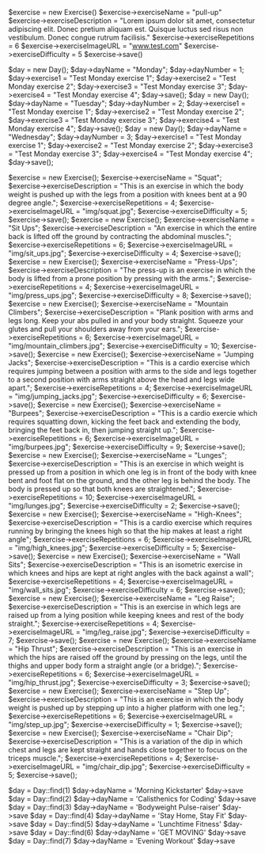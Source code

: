 $exercise = new Exercise()
$exercise->exerciseName = "pull-up"
$exercise->exerciseDescription = "Lorem ipsum dolor sit amet, consectetur adipiscing elit. Donec pretium aliquam est. Quisque luctus sed risus non vestibulum. Donec congue rutrum facilisis."
$exercise->exerciseRepetitions = 6
$exercise->exerciseImageURL = "www.test.com"
$exercise->exerciseDifficulty = 5
$exercise->save()

$day = new Day(); 
$day->dayName = "Monday";
$day->dayNumber = 1;
$day->exercise1 = "Test Monday exercise 1";
$day->exercise2 = "Test Monday exercise 2";
$day->exercise3 = "Test Monday exercise 3";
$day->exercise4 = "Test Monday exercise 4";
$day->save();
$day = new Day(); 
$day->dayName = "Tuesday";
$day->dayNumber = 2;
$day->exercise1 = "Test Monday exercise 1";
$day->exercise2 = "Test Monday exercise 2";
$day->exercise3 = "Test Monday exercise 3";
$day->exercise4 = "Test Monday exercise 4";
$day->save();
$day = new Day(); 
$day->dayName = "Wednesday";
$day->dayNumber = 3;
$day->exercise1 = "Test Monday exercise 1";
$day->exercise2 = "Test Monday exercise 2";
$day->exercise3 = "Test Monday exercise 3";
$day->exercise4 = "Test Monday exercise 4";
$day->save();

$exercise = new Exercise(); 
$exercise->exerciseName = "Squat";
$exercise->exerciseDescription = "This is an exercise in which the body weight is pushed up with the legs from a position with knees bent at a 90 degree angle.";
$exercise->exerciseRepetitions = 4;
$exercise->exerciseImageURL = "img/squat.jpg";
$exercise->exerciseDifficulty  = 5;
$exercise->save();
$exercise = new Exercise(); 
$exercise->exerciseName = "Sit Ups";
$exercise->exerciseDescription = "An exercise in which the entire back is lifted off the ground by contracting the abdominal muscles.";
$exercise->exerciseRepetitions = 6;
$exercise->exerciseImageURL = "img/sit_ups.jpg";
$exercise->exerciseDifficulty  = 4;
$exercise->save();
$exercise = new Exercise(); 
$exercise->exerciseName = "Press-Ups";
$exercise->exerciseDescription = "The press-up is an exercise in which the body is lifted from a prone position by pressing with the arms.";
$exercise->exerciseRepetitions = 4;
$exercise->exerciseImageURL = "img/press_ups.jpg";
$exercise->exerciseDifficulty  = 8;
$exercise->save();
$exercise = new Exercise(); 
$exercise->exerciseName = "Mountain Climbers";
$exercise->exerciseDescription = "Plank position with arms and legs long. Keep your abs pulled in and your body straight. Squeeze your glutes and pull your shoulders away from your ears.";
$exercise->exerciseRepetitions = 6;
$exercise->exerciseImageURL = "img/mountain_climbers.jpg";
$exercise->exerciseDifficulty  = 10;
$exercise->save();
$exercise = new Exercise(); 
$exercise->exerciseName = "Jumping Jacks";
$exercise->exerciseDescription = "This is a cardio exercise which requires jumping between a position with arms to the side and legs together to a second position with arms straight above the head and legs wide apart.";
$exercise->exerciseRepetitions = 4;
$exercise->exerciseImageURL = "img/jumping_jacks.jpg";
$exercise->exerciseDifficulty  = 6;
$exercise->save();
$exercise = new Exercise(); 
$exercise->exerciseName = "Burpees";
$exercise->exerciseDescription = "This is a cardio exercie which requires squatting down, kicking the feet back and extending the body, bringing the feet back in, then jumping straight up.";
$exercise->exerciseRepetitions = 6;
$exercise->exerciseImageURL = "img/burpees.jpg";
$exercise->exerciseDifficulty  = 9;
$exercise->save();
$exercise = new Exercise(); 
$exercise->exerciseName = "Lunges";
$exercise->exerciseDescription = "This is an exercise in which weight is pressed up from a position in which one leg is in front of the body with knee bent and foot flat on the ground, and the other leg is behind the body. The body is pressed up so that both knees are straightened.";
$exercise->exerciseRepetitions = 10;
$exercise->exerciseImageURL = "img/lunges.jpg";
$exercise->exerciseDifficulty  = 2;
$exercise->save();
$exercise = new Exercise(); 
$exercise->exerciseName = "High-Knees";
$exercise->exerciseDescription = "This is a cardio exercise which requires running by bringing the knees high so that the hip makes at least a right angle";
$exercise->exerciseRepetitions = 6;
$exercise->exerciseImageURL = "img/high_knees.jpg";
$exercise->exerciseDifficulty  = 5;
$exercise->save();
$exercise = new Exercise(); 
$exercise->exerciseName = "Wall Sits";
$exercise->exerciseDescription = "This is an isometric exercise in which knees and hips are kept at right angles with the back against a wall";
$exercise->exerciseRepetitions = 4;
$exercise->exerciseImageURL = "img/wall_sits.jpg";
$exercise->exerciseDifficulty  = 6;
$exercise->save();
$exercise = new Exercise(); 
$exercise->exerciseName = "Leg Raise";
$exercise->exerciseDescription = "This is an exercise in which legs are raised up from a lying position while keeping knees and rest of the body straight.";
$exercise->exerciseRepetitions = 4;
$exercise->exerciseImageURL = "img/leg_raise.jpg";
$exercise->exerciseDifficulty  = 7;
$exercise->save();
$exercise = new Exercise(); 
$exercise->exerciseName = "Hip Thrust";
$exercise->exerciseDescription = "This is an exercise in which the hips are raised off the ground by pressing on the legs, until the thighs and upper body form a straight angle (or a bridge).";
$exercise->exerciseRepetitions = 6;
$exercise->exerciseImageURL = "img/hip_thrust.jpg";
$exercise->exerciseDifficulty  = 3;
$exercise->save();
$exercise = new Exercise(); 
$exercise->exerciseName = "Step Up";
$exercise->exerciseDescription = "This is an exercise in which the body weight is pushed up by stepping up into a higher platform with one leg.";
$exercise->exerciseRepetitions = 6;
$exercise->exerciseImageURL = "img/step_up.jpg";
$exercise->exerciseDifficulty  = 1;
$exercise->save();
$exercise = new Exercise(); 
$exercise->exerciseName = "Chair Dip";
$exercise->exerciseDescription = "This is a variation of the dip in which chest and legs are kept straight and hands close together to focus on the triceps muscle.";
$exercise->exerciseRepetitions = 4;
$exercise->exerciseImageURL = "img/chair_dip.jpg";
$exercise->exerciseDifficulty  = 5;
$exercise->save();

$day = Day::find(1)
$day->dayName = 'Morning Kickstarter'
$day->save
$day = Day::find(2)
$day->dayName = 'Calisthenics for Coding'
$day->save
$day = Day::find(3)
$day->dayName = 'Bodyweight Pulse-raiser'
$day->save
$day = Day::find(4)
$day->dayName = 'Stay Home, Stay Fit'
$day->save
$day = Day::find(5)
$day->dayName = 'Lunchtime Fitness'
$day->save
$day = Day::find(6)
$day->dayName = 'GET MOVING'
$day->save
$day = Day::find(7)
$day->dayName = 'Evening Workout'
$day->save
